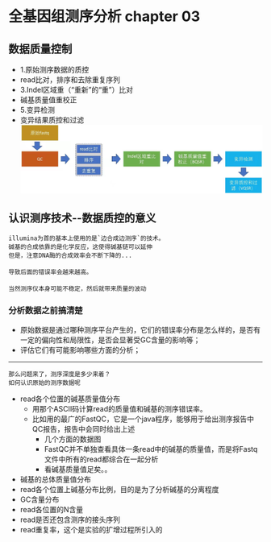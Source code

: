 # 全基因组测序分析 chapter 03

## 数据质量控制

-   1.原始测序数据的质控
-   read比对，排序和去除重复序列
-   3.Indel区域重（“重新”的“重”）比对
-   碱基质量值重校正
-   5.变异检测
-   变异结果质控和过滤
![avatar](./../images/proxcy.jpg)

## 认识测序技术--数据质控的意义
    illumina为首的基本上使用的是`边合成边测序`的技术。
    碱基的合成依靠的是化学反应，这使得碱基链可以延伸
    但是，注意DNA酶的合成效率会不断下降的...

    导致后面的错误率会越来越高。

    当然测序仪本身可能不稳定，然后就带来质量的波动

### 分析数据之前搞清楚
- 原始数据是通过哪种测序平台产生的，它们的错误率分布是怎么样的，是否有一定的偏向性和局限性，是否会显著受GC含量的影响等；
- 评估它们有可能影响哪些方面的分析；

---
    那么问题来了，测序深度是多少来着？
    如何认识原始的测序数据呢

-   read各个位置的碱基质量值分布
    -   用那个ASCII码计算read的质量值和碱基的测序错误率。
    -   比如用的最广的FastQC，它是一个java程序，能够用于给出测序报告中QC报告，报告中会同时给出上述
        -   几个方面的数据图
        -   FastQC并不单独查看具体一条read中的碱基的质量值，而是将Fastq文件中所有的read都综合在一起分析
        -   看碱基质量值足矣。。
-   碱基的总体质量值分布
-   read各个位置上碱基分布比例，目的是为了分析碱基的分离程度
-   GC含量分布
-   read各位置的N含量
-   read是否还包含测序的接头序列
-   read重复率，这个是实验的扩增过程所引入的




